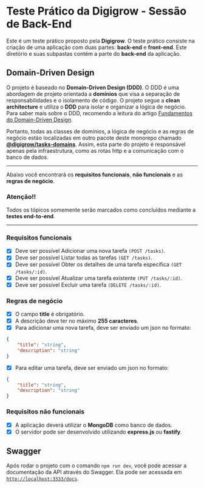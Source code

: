 # Teste Prático da Digigrow - Sessão de Back-End

Este é um teste prático proposto pela **Digigrow**. O teste prático consiste na criação de uma aplicação com duas partes: **back-end** e **front-end**. Este diretório e suas subpastas contém a parte do **back-end** da aplicação.

## Domain-Driven Design

O projeto é baseado no **Domain-Driven Design (DDD)**. O DDD é uma abordagem de projeto orientada a **domínios** que visa a separação de responsabilidades e o isolamento de código. O projeto segue a **clean architecture** e utiliza o **DDD** para isolar e organizar a lógica de negócio. Para saber mais sobre o DDD, recomendo a leitura do artigo [Fundamentos do Domain-Driven Design](https://www.brunovalero.com.br/repos/fast-feet-api-desafio-rocketseat/issues/12).

Portanto, todas as classes de domínios, a lógica de negócio e as regras de negócio estão localizadas em outro pacote deste monorepo chamado [**@digigrow/tasks-domains**](https://github.com/bruno-valero/teste-pratico-digigrow/tree/main/packages/tasks-domains). Assim, esta parte do projeto é responsável apenas pela infraestrutura, como as rotas http e a comunicação com o banco de dados.

---

Abaixo você encontrará os **requisitos funcionais**, **não funcionais** e as **regras de negócio**. 

### **Atenção!!** 
Todos os tópicos somemente serão marcados como concluídos mediante a **testes end-to-end**.

---

### Requisitos funcionais

- [x] Deve ser possível Adicionar uma nova tarefa `(POST /tasks)`.
- [x] Deve ser possível Listar todas as tarefas `(GET /tasks)`.
- [x] Deve ser possível Obter os detalhes de uma tarefa específica `(GET /tasks/:id)`.
- [x] Deve ser possível Atualizar uma tarefa existente `(PUT /tasks/:id)`.
- [x] Deve ser possível Excluir uma tarefa `(DELETE /tasks/:id)`.

### Regras de negócio

- [x] O campo **title** é obrigatório.
- [x] A descrição deve ter no máximo **255 caracteres**.
- [x] Para adicionar uma nova tarefa, deve ser enviado um json no formato:

```json
{ 
    "title": "string", 
    "description": "string" 
}
```
- [x] Para editar uma tarefa, deve ser enviado um json no formato:

```json
{ 
    "title": "string", 
    "description": "string" 
}
```

### Requisitos não funcionais

- [x] A aplicação deverá utilizar o **MongoDB** como banco de dados.
- [x] O servidor pode ser desenvolvido utilizando **express.js** ou **fastify**.

## Swagger

Após rodar o projeto com o comando `npm run dev`, você pode acessar a documentação da API através do Swagger. Ela pode ser acessada em [`http://localhost:3333/docs`](http://localhost:3333/docs).
